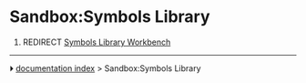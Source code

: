 # Sandbox:Symbols Library
1.  REDIRECT [Symbols Library Workbench](Symbols_Library_Workbench.md)



---
⏵ [documentation index](../README.md) > Sandbox:Symbols Library
